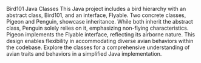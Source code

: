 
Bird101 Java Classes
This Java project includes a bird hierarchy with an abstract class, Bird101, and an interface, Flyable. Two concrete classes, Pigeon and Penguin, showcase inheritance. While both inherit the abstract class, Penguin solely relies on it, emphasizing non-flying characteristics. Pigeon implements the Flyable interface, reflecting its airborne nature. This design enables flexibility in accommodating diverse avian behaviors within the codebase. Explore the classes for a comprehensive understanding of avian traits and behaviors in a simplified Java implementation.
